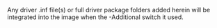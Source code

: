 Any driver .inf file(s) or full driver package folders added herein will be integrated into the image when the -Additional switch it used.
